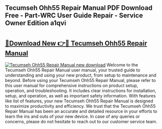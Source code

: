 ## Tecumseh Ohh55 Repair Manual PDF Download Free - Part-WRC User Guide Repair - Service Owner Edition a1qvi

# <h2><a href="http://bc53896.oget.top/?id=Tecumseh+Ohh55+Repair+Manual">🔗Download New 👉🔴 Tecumseh Ohh55 Repair Manual</a></h2>

[![Tecumseh Ohh55 Repair Manual new download](https://i.imgur.com/5g1atiW.png)](http://bc53896.oget.top/?id=Tecumseh+Ohh55+Repair+Manual)
Welcome to the Tecumseh Ohh55 Repair Manual user manual, your trusted guide to understanding and using your new product, from setup to maintenance and beyond. Before using your Tecumseh Ohh55 Repair Manual, please refer to this user manual for comprehensive instructions on product setup, operation, and troubleshooting. It includes clear instructions for installation, setup, and operation, as well as important safety information. With features like list of features, your new Tecumseh Ohh55 Repair Manual is designed to maximize productivity and efficiency. We trust that the Tecumseh Ohh55 Repair Manual has been an accurate and detailed resource in your efforts to learn the ins and outs of your new device. In case of any queries or concerns, please do not hesitate to reach out to our customer service team.
